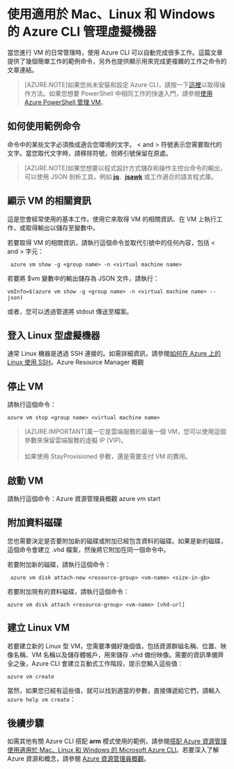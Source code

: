 <properties
   pageTitle="使用適用於 Mac、Linux 和 Windows 的 Azure CLI 管理 Azure VM | Microsoft Azure"
   description="描述如何使用適用於 Mac、Linux 和 Windows 的 Azure CLI 建立、管理以及刪除 Azure VM。"
   services="virtual-machines"
   documentationCenter="virtual-machines"
   authors="dlepow"
   manager="timlt"
   editor=""/>

   <tags
   ms.service="virtual-machines"
   ms.devlang="na"
   ms.topic="article"
   ms.tgt_pltfrm="vm-linux"
   ms.workload="infrastructure-services"
   ms.date="06/09/2015"
   ms.author="danlep"/>

# 使用適用於 Mac、Linux 和 Windows 的 Azure CLI 管理虛擬機器

當您進行 VM 的日常管理時，使用 Azure CLI 可以自動完成很多工作。這篇文章提供了幾個簡單工作的範例命令，另外也提供顯示用來完成更複雜的工作之命令的文章連結。

>[AZURE.NOTE]如果您尚未安裝和設定 Azure CLI，請按一下[這裡](../xplat-cli-install.md)以取得操作方法。如果您想要 PowerShell 中相同工作的快速入門，請參閱[使用 Azure PowerShell 管理 VM](virtual-machines-manage-vms-powershell.md)。

## 如何使用範例命令
命令中的某些文字必須換成適合您環境的文字。 < and > 符號表示您需要取代的文字。當您取代文字時，請移除符號，但將引號保留在原處。

> [AZURE.NOTE]如果您想要以程式設計方式儲存和操作主控台命令的輸出，可以使用 JSON 剖析工具，例如 **[jq](https://github.com/stedolan/jq)**、**[jsawk](https://github.com/micha/jsawk)** 或工作適合的語言程式庫。

## 顯示 VM 的相關資訊

這是您會經常使用的基本工作。使用它來取得 VM 的相關資訊、在 VM 上執行工作，或取得輸出以儲存至變數中。

若要取得 VM 的相關資訊，請執行這個命令並取代引號中的任何內容，包括 < and > 字元：

     azure vm show -g <group name> -n <virtual machine name>

若要將 $vm 變數中的輸出儲存為 JSON 文件，請執行：

    vmInfo=$(azure vm show -g <group name> -n <virtual machine name> --json)

或者，您可以透過管道將 stdout 傳送至檔案。

## 登入 Linux 型虛擬機器

通常 Linux 機器是透過 SSH 連接的。如需詳細資訊，請參閱[如何在 Azure 上的 Linux 使用 SSH](virtual-machines-linux-use-ssh-key.md)。Azure Resource Manager 概觀
## 停止 VM

請執行這個命令：

    azure vm stop <group name> <virtual machine name>

>[AZURE.IMPORTANT]萬一它是雲端服務的最後一個 VM，您可以使用這個參數來保留雲端服務的虛擬 IP (VIP)。<br><br> 如果使用 StayProvisioned 參數，還是需要支付 VM 的費用。

## 啟動 VM

請執行這個命令：Azure 資源管理員概觀 azure vm start <group name> <virtual machine name>

## 附加資料磁碟

您也需要決定是否要附加新的磁碟或附加已經包含資料的磁碟。如果是新的磁碟，這個命令會建立 .vhd 檔案，然後將它附加在同一個命令中。

若要附加新的磁碟，請執行這個命令：

     azure vm disk attach-new <resource-group> <vm-name> <size-in-gb>

若要附加現有的資料磁碟，請執行這個命令：

    azure vm disk attach <resource-group> <vm-name> [vhd-url]

## 建立 Linux VM

若要建立新的 Linux 型 VM，您需要準備好幾個值，包括資源群組名稱、位置、映像名稱、VM 名稱以及儲存體帳戶，用來儲存 .vhd 備份映像。需要的資訊準備齊全之後，Azure CLI 會建立互動式工作階段，提示您輸入這些值：

    azure vm create

當然，如果您已經有這些值，就可以找到適當的參數，直接傳遞給它們，請輸入 `azure help vm create`：

## 後續步驟

如需其他有關 Azure CLI 搭配 **arm** 模式使用的範例，請參閱[搭配 Azure 資源管理使用適用於 Mac、Linux 和 Windows 的 Microsoft Azure CLI](../xplat-cli-resource-manager.md)。若要深入了解 Azure 資源和概念，請參閱 [Azure 資源管理員概觀](../resource-group-overview.md)。
 

<!---HONumber=July15_HO2-->
